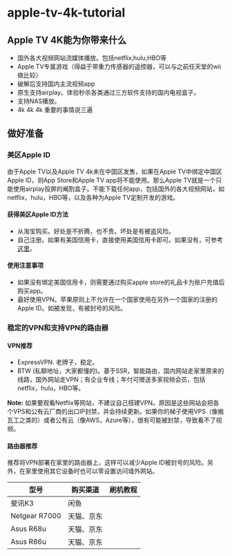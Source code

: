 # apple-tv-4k-tutorial

## Apple TV 4K能为你带来什么
- 国外各大视频网站流媒体播放。包括netflix,hulu,HBO等
- Apple TV专属游戏（得益于带重力传感器的遥控器，可以与之前任天堂的wii做比较）
- 破解后支持国内主流视频app
- 原生支持airplay。体验秒杀各类通过三方软件支持的国内电视盒子。
- 支持NAS播放。
- 4k 4k 4k 重要的事情说三遍

## 做好准备
### 美区Apple ID
由于Apple TV以及Apple TV 4k未在中国区发售，如果在Apple TV中绑定中国区Apple ID，则App Store和Apple TV app将不能使用。那么Apple TV就是一个只能使用airplay投屏的阉割盒子。不能下载任何app，包括国外的各大视频网站，如netflix，hulu，HBO等，以及各种为Apple TV定制开发的游戏。

#### 获得美区Apple ID方法
- 从淘宝购买。好处是不折腾，也不贵。坏处是有被盗风险。
- 自己注册。如果有美国信用卡，直接使用美国信用卡即可。如果没有，可参考<a href="http://www.ifanr.com/app/1060491">这里</a>。

#### 使用注意事项
- 如果没有绑定美国信用卡，则需要通过购买apple store的礼品卡为账户充值后购买app。
- 最好使用VPN。苹果原则上不允许在一个国家使用在另外一个国家的注册的Apple ID。如被发现，有被封号的风险。

### 稳定的VPN和支持VPN的路由器

#### VPN推荐
- ExpressVPN. 老牌子，稳定。
- BTW (私聊地址，大家都懂的)。基于SSR，智能路由，国内网站走家里原来的线路，国外网站走VPN；有企业专线；年付可赠送多家视频会员，包括netflix，hulu，HBO等。

**Note:** 
如果要观看Netflix等网站，不建议自己搭建VPN。原因是这些网站会把各个VPS和公有云厂商的出口IP封禁，并会持续更新。如果你的梯子使用VPS（像搬瓦工之类的）或者公有云（像AWS，Azure等），很有可能被封禁，导致看不了视频。

#### 路由器推荐
推荐将VPN部署在家里的路由器上，这样可以减少Apple ID被封号的风险。另外，在家里使用其它设备时也可以零设置访问墙外网站。

|型号|购买渠道|刷机教程|
|----|------|-------|
|斐讯K3|闲鱼||
|Netgear R7000|天猫、京东||
|Asus R68u|天猫、京东|
|Asus R86u|天猫、京东|



